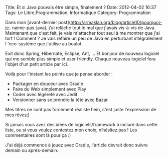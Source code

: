 Title: Et si Java pouvais être simple, finalement ?
Date: 2012-04-02 16:37
Tags: Le Libre,Programmation, Informatique
Category: Programmation

Dans mon [avant-dernier post](http://armaklan.org/blog/article10/pourquoi-je-
naime-pas-java), j'ai relâché tout le mal que j'avais vis-à-vis de Java.
Maintenant que c'est fait, je vais m'attacher tout seul à me montrer que j'ai
tort ! Comment ? Je vais refaire un peu de Java en perturbant intégralement l
'eco-système que j'utilise au boulot.

Exit donc Spring, Hibernate, Eclipse, Ant, … Et bonjour de nouveau logiciel
qui me semble plus simple et user friendly. Chaque nouveau logiciel fera l'objet
d'un petit article par ici.

Voilà pour l'instant les points que je pense aborder :



*    Packager en douceur avec Gradle
*    Faire du Web simplement avec Play
*    Coder avec légèreté avec Jedit
*    Versionner sans se prendre la tête avec Bazar

Mes titres ne sont pas forcément réaliste hein, c'est juste l'expression de
mes rêves;)

Si jamais vous avez des idées de logiciels/framework à inclure dans cette
liste, ou si vous voulez contestez mon choix, n’hésitez pas ! Les
commentaires sont là pour ça :)

J'ai déjà commencé à jouez avec Gradle, l'article devrait donc suivre demain
ou après-demain.


